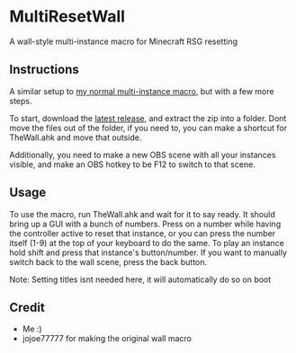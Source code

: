 # MultiResetWall

A wall-style multi-instance macro for Minecraft RSG resetting

## Instructions

A similar setup to [my normal multi-instance macro](https://gist.github.com/Specnr/c851a92a258dd1fdbe3eee588f3f14d8), but with a few more steps.

To start, download the [latest release](https://github.com/Specnr/MultiResetWall/releases/latest), and extract the zip into a folder. Dont move the files out of the folder,
if you need to, you can make a shortcut for TheWall.ahk and move that outside.

Additionally, you need to make a new OBS scene with all your instances visible, and make an OBS hotkey to be F12 to switch to that scene.

## Usage

To use the macro, run TheWall.ahk and wait for it to say ready. It should bring up a GUI with a bunch of numbers. Press on a number while having the controller active
to reset that instance, or you can press the number itself (1-9) at the top of your keyboard to do the same. To play an instance hold shift and press that instance's button/number.
If you want to manually switch back to the wall scene, press the back button.

Note: Setting titles isnt needed here, it will automatically do so on boot

## Credit

- Me :)
- jojoe77777 for making the original wall macro
